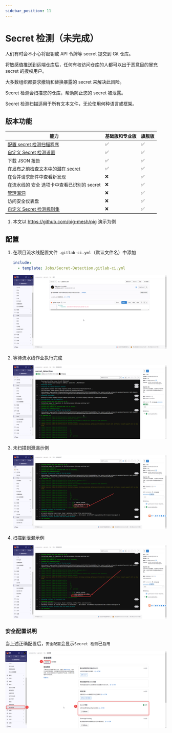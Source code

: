 ```yaml
---
sidebar_position: 11
---
```


# Secret 检测（未完成）

人们有时会不小心将密钥或 API 令牌等 secret 提交到 Git 仓库。

将敏感值推送到远端仓库后，任何有权访问仓库的人都可以出于恶意目的冒充 secret 的授权用户。

大多数组织都要求撤销和替换暴露的 secret 来解决此风险。

Secret 检测会扫描您的仓库，帮助防止您的 secret 被泄露。

Secret 检测扫描适用于所有文本文件，无论使用何种语言或框架。

## 版本功能

| 能力                                                                                                                                                   | 基础版和专业版 | 旗舰版 |   
|------------------------------------------------------------------------------------------------------------------------------------------------------|---------|-----|
| [配置 secret 检测扫描程序](https://docs.gitlab.cn/jh/user/application_security/secret_detection/index.html#enable-secret-detection)		                        | ✅       | ✅   |
| [自定义 Secret 检测设置](https://docs.gitlab.cn/jh/user/application_security/secret_detection/index.html#configure-scan-settings)                           | ✅       | ✅   |
| 下载 JSON 报告                                                                                                                                           | ✅       | ✅   |
| [在发布之前检查文本中的潜在 secret](https://docs.gitlab.cn/jh/user/application_security/secret_detection/index.html#warnings-for-potential-leaks-in-text-content) | ✅       | ✅   |
| 在合并请求部件中查看新发现                                                                                                                                        | ❌       | ✅   |
| 在流水线的 安全 选项卡中查看已识别的 secret		                                                                                                                         | ❌       | ✅   |
| [管理漏洞](https://docs.gitlab.cn/jh/user/application_security/vulnerability_report/index.html)                                                          | ❌       | ✅   |
| 访问安全仪表盘                                                                                                                                              | ❌       | ✅   |
| [自定义 Secret 检测规则集](https://docs.gitlab.cn/jh/user/application_security/secret_detection/index.html#custom-rulesets) 		                               | ❌       | ✅   |

1. 本文以 https://github.com/pig-mesh/pig 演示为例

## 配置

1. 在项目流水线配置文件 `.gitlab-ci.yml`（默认文件名）中添加

    ```yaml
    include:
      - template: Jobs/Secret-Detection.gitlab-ci.yml
    ```

   ![secret-detection-1.png](static/secret-detection-1.png)

2. 等待流水线作业执行完成

   ![secret-detection-2.png](static/secret-detection-2.png)

3. 未扫描到泄漏示例
   
   ![secret-detection-4.png](static/secret-detection-4.png)

4. 扫描到泄漏示例

   ![secret-detection-5.png](static/secret-detection-5.png)

### 安全配置说明

当上述正确配置后，`安全配置`会显示`Secret 检测`已`启用`

![secret-detection-3.png](static/secret-detection-3.png)
